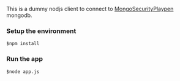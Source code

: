 This is a dummy nodjs client to connect to [MongoSecurityPlaypen](https://github.com/pkdone/MongoSecurityPlaypen) mongodb.

### Setup the environment

```
$npm install
```

### Run the app

```
$node app.js
```
